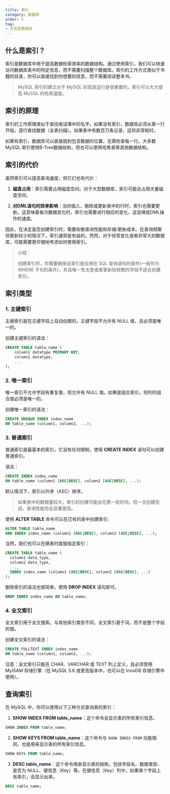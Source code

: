 ```yaml
---
title: 索引
category: 数据库
order: 4
tag:
- 关系型数据库
---
```


## 什么是索引？

索引是数据库中用于提高数据检索效率的数据结构。通过使用索引，我们可以快速访问数据库表中的特定信息，而不需要扫描整个数据库。索引的工作方式类似于书籍的目录，你可以直接找到你想要的信息，而不需要阅读整本书。

> MySQL 索引的建立对于 MySQL 的高效运行是很重要的，索引可以大大提高 MySQL 的检索速度。

## 索引的原理

索引的工作原理类似于查找电话簿中的名字。如果没有索引，数据库必须从第一行开始，逐行查找数据（全表扫描）。如果表中有数百万条记录，这将非常耗时。

如果有索引，数据库可以直接跳到包含数据的位置，无需检查每一行。大多数 MySQL 索引使用B-Tree数据结构，但也可以使用哈希表等其他数据结构。

## 索引的代价

虽然索引可以提高查询速度，但它们也有代价：

1. **磁盘占用**：索引需要占用磁盘空间。对于大型数据库，索引可能会占用大量磁盘空间。

2. **对DML语句的效率影响**：当你插入、删除或更新表中的行时，索引也需要更新。这意味着每次数据变化时，索引也需要进行相应的变化，这会降低DML操作的速度。

因此，在决定是否创建索引时，需要权衡查询性能和存储/更新成本。在查询频繁但更新较少的情况下，索引通常是有益的。然而，对于经常变化或者非常大的数据库，可能需要更仔细地考虑如何使用索引。

> 小结：
>
> 创建索引时，你需要确保该索引是应用在 SQL 查询语句的条件(一般作为 WHERE 子句的条件)，并且唯一性太差或者更新较频繁的字段不适合创建索引。

## 索引类型

### 1. 主键索引

主键索引是在主键字段上自动创建的。主键字段不允许有 NULL 值，且必须是唯一的。

创建主键索引的语法：

```sql
CREATE TABLE table_name (
    column1 datatype PRIMARY KEY,
    column2 datatype,
    ...
);
```

### 2. 唯一索引

唯一索引不允许字段有重复值，但允许有 NULL 值。如果是组合索引，则列的组合值必须是唯一的。

创建唯一索引的语法：

```sql
CREATE UNIQUE INDEX index_name
ON table_name (column1, column2, ...);
```

### 3. 普通索引

普通索引是最基本的索引，它没有任何限制，使用 **CREATE INDEX** 语句可以创建普通索引。

语法：

```sql
CREATE INDEX index_name
ON table_name (column1 [ASC|DESC], column2 [ASC|DESC], ...);
```

默认情况下，索引以升序（ASC）排序。

> 如果表中的数据量较大，索引的创建可能会花费一些时间，但一旦创建完成，查询性能将会显著提高。

使用 **ALTER TABLE** 命令可以在已有的表中创建索引:

```sql
ALTER TABLE table_name
ADD INDEX index_name (column1 [ASC|DESC], column2 [ASC|DESC], ...);
```

当然，我们也可以在建表时直接指定索引：

```sql
CREATE TABLE table_name (
  column1 data_type,
  column2 data_type,
  ...,
  INDEX index_name (column1 [ASC|DESC], column2 [ASC|DESC], ...)
);
```

删除索引的语法也很简单，使用 **DROP INDEX** 语句即可。

```sql
DROP INDEX index_name ON table_name;
```

### 4. 全文索引

全文索引用于全文搜索。与其他索引类型不同，全文索引基于词，而不是整个字段的值。

创建全文索引的语法：

```sql
CREATE FULLTEXT INDEX index_name
ON table_name (column1, column2, ...);
```

注意：全文索引只能在 CHAR、VARCHAR 或 TEXT 列上定义，且必须使用 MyISAM 存储引擎（在 MySQL 5.6 或更高版本中，也可以在 InnoDB 存储引擎中使用）。

## 查询索引

在 MySQL 中，你可以使用以下三种方式查询表的索引：

1. **SHOW INDEX FROM table_name**：这个命令会显示表的所有索引信息。

```sql
SHOW INDEX FROM table_name;
```

2. **SHOW KEYS FROM table_name**：这个命令与 `SHOW INDEX FROM` 功能相同，也是用来显示表的所有索引信息。

```sql
SHOW KEYS FROM table_name;
```

3. **DESC table_name**：这个命令用来显示表的结构，包括字段名、数据类型、是否为 NULL、键信息（Key）等。在键信息（Key）列中，如果某个字段上有索引，会显示出来。

```sql
DESC table_name;
```



